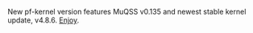 New pf-kernel version features MuQSS v0.135 and newest stable kernel update,
v4.8.6. [Enjoy](https://pf.natalenko.name/sources/4.8/patch-4.8-pf6.xz).

